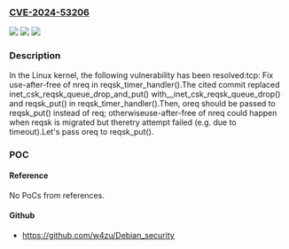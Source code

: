 ### [CVE-2024-53206](https://cve.mitre.org/cgi-bin/cvename.cgi?name=CVE-2024-53206)
![](https://img.shields.io/static/v1?label=Product&message=Linux&color=blue)
![](https://img.shields.io/static/v1?label=Version&message=8459d61fbf24967839a70235165673148c7c7f17%3C%202dcc86fefe09ac853158afd96b60d544af115dc5%20&color=brighgreen)
![](https://img.shields.io/static/v1?label=Vulnerability&message=n%2Fa&color=brighgreen)

### Description

In the Linux kernel, the following vulnerability has been resolved:tcp: Fix use-after-free of nreq in reqsk_timer_handler().The cited commit replaced inet_csk_reqsk_queue_drop_and_put() with__inet_csk_reqsk_queue_drop() and reqsk_put() in reqsk_timer_handler().Then, oreq should be passed to reqsk_put() instead of req; otherwiseuse-after-free of nreq could happen when reqsk is migrated but theretry attempt failed (e.g. due to timeout).Let's pass oreq to reqsk_put().

### POC

#### Reference
No PoCs from references.

#### Github
- https://github.com/w4zu/Debian_security

